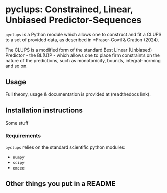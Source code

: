# pyclups: Constrained, Linear, Unbiased Predictor-Sequences

`pyclups` is a Python module which allows one to construct and fit a CLUPS to a set of provided data, as described in *Fraser-Govil \& Gration (2024).

The CLUPS is a modified form of the standard Best Linear (Unbiased) Predictor - the BL(U)P - which allows one to place firm constraints on the nature of the predictions, such as monotonicity, bounds, integral-norming and so on.

## Usage

Full theory, usage & documentation is provided at (readthedocs link).

## Installation instructions

Some stuff

### Requirements

``pyclups`` relies on the standard scientific python modules:

* ``numpy``
* ``scipy``
* ``emcee``

## Other things you put in a README